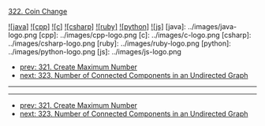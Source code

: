 [322. Coin Change](https://leetcode.com/problems/coin-change/)

[![java]](../java/322-coin-change.md)
[![cpp]](../cpp/322-coin-change.md)
[![c]](../c/322-coin-change.md)
[![csharp]](../csharp/322-coin-change.md)
[![ruby]](../ruby/322-coin-change.md)
[![python]](../python/322-coin-change.md)
[![js]](../js/322-coin-change.md)
[java]: ../images/java-logo.png
[cpp]: ../images/cpp-logo.png
[c]: ../images/c-logo.png
[csharp]: ../images/csharp-logo.png
[ruby]: ../images/ruby-logo.png
[python]: ../images/python-logo.png
[js]: ../images/js-logo.png

- [prev: 321. Create Maximum Number](321-create-maximum-number.md)
- [next: 323. Number of Connected Components in an Undirected Graph](323-number-of-connected-components-in-an-undirected-graph.md)

---



---

- [prev: 321. Create Maximum Number](321-create-maximum-number.md)
- [next: 323. Number of Connected Components in an Undirected Graph](323-number-of-connected-components-in-an-undirected-graph.md)
